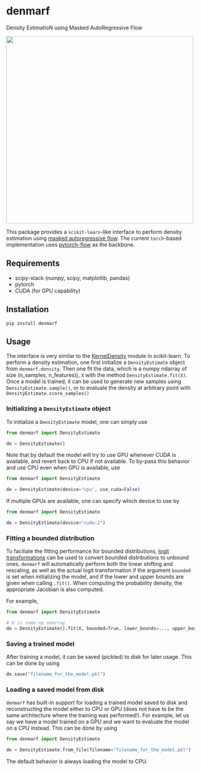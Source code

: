 # denmarf

Density EstimatioN using Masked AutoRegressive Flow

<img src="https://user-images.githubusercontent.com/55488840/219470588-de21e355-2e45-4bfc-913c-37d7c625951e.png" width="500">


This package provides a `scikit-learn`-like interface to perform density estimation using [masked autoregressive flow](https://arxiv.org/abs/1705.07057). The current `torch`-based implementation uses [pytorch-flow](https://github.com/ikostrikov/pytorch-flows) as the backbone.

## Requirements
- scipy-stack (numpy, scipy, matplotlib, pandas)
- pytorch
- CUDA (for GPU capability)

## Installation
```
pip install denmarf
```

## Usage
The interface is very similar to the [KernelDensity](https://scikit-learn.org/stable/modules/generated/sklearn.neighbors.KernelDensity.html#sklearn.neighbors.KernelDensity) module in scikit-learn. To perform a density estimation, one first initialize a `DensityEstimate` object from `denmarf.density`. Then one fit the data, which is a numpy ndarray of size (n_samples, n_features)), `X` with the method `DensityEstimate.fit(X)`. Once a model is trained, it can be used to generate new samples using `DensityEstimate.sample()`, or to evaluate the density at arbitrary point with `DensityEstimate.score_samples()`

### Initializing a `DensityEstimate` object
To initialize a `DensityEstimate` model, one can simply use
```python
from denmarf import DensityEstimate

de = DensityEstimate()
```
Note that by default the model will try to use GPU whenever CUDA is available, and revert back to CPU if not available. To by-pass this behavior and use CPU even when GPU is available, use
```python
from denmarf import DensityEstimate

de = DensityEstimate(device="cpu", use_cuda=False)
```
If multiple GPUs are available, one can specify which device to use by
```python
from denmarf import DensityEstimate

de = DensityEstimate(device="cuda:2")
```

### Fitting a bounded distribution
To faciliate the fitting performance for bounded distributions, [logit transformations](https://en.wikipedia.org/wiki/Logit) can be used to convert bounded distributions to unbound ones. `denmarf` will automatically perform both the linear shifting and rescaling, as well as the actual logit transformation if the argument `bounded` is set when initializing the model, and if the lower and upper bounds are given when calling `.fit()`. When computing the probability density, the appropriate Jacobian is also computed.

For example,
```python
from denmarf import DensityEstimate

# X is some np ndarray
de = DensityEstimate().fit(X, bounded=True, lower_bounds=..., upper_bounds=...)
```
### Saving a trained model
After training a model, it can be saved (pickled) to disk for later usage. This can be done by using
```python
de.save("filename_for_the_model.pkl")
```

### Loading a saved model from disk
`denmarf` has built-in support for loading a trained model saved to disk and reconstructing the model either to CPU or GPU (does not have to be the same architecture where the training was performed!). For example, let us say we have a model trained on a GPU and we want to evaluate the model on a CPU instead. This can be done by using
```python
from denmarf import DensityEstimate

de = DensityEstimate.from_file(filename="filename_for_the_model.pkl")
```
The default behavior is always loading the model to CPU.
